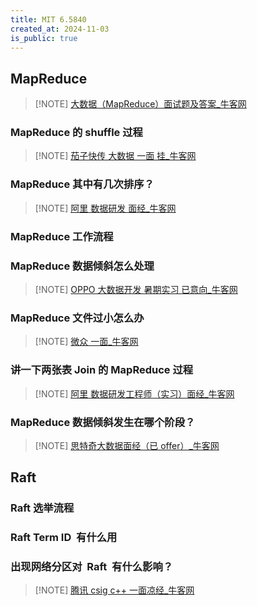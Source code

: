 ```yaml
---
title: MIT 6.5840
created_at: 2024-11-03
is_public: true
---
```


## MapReduce

> [!NOTE] [大数据（MapReduce）面试题及答案_牛客网](https://www.nowcoder.com/discuss/353583582780174336?sourceSSR=search)

### MapReduce 的 shuffle 过程

> [!NOTE] [茄子快传 大数据 一面 挂_牛客网](https://www.nowcoder.com/discuss/395549128908963840)

### MapReduce 其中有几次排序？

> [!NOTE] [阿里 数据研发 面经_牛客网](https://www.nowcoder.com/discuss/425011187799150592?sourceSSR=search)

### MapReduce 工作流程

### MapReduce 数据倾斜怎么处理

> [!NOTE] [OPPO 大数据开发 暑期实习 已意向_牛客网](https://www.nowcoder.com/discuss/353159412418289664?sourceSSR=search)

### MapReduce 文件过小怎么办

> [!NOTE] [微众 一面_牛客网](https://www.nowcoder.com/discuss/353155625192464384?sourceSSR=search)

### 讲一下两张表 Join 的 MapReduce 过程

> [!NOTE] [阿里 数据研发工程师（实习）面经_牛客网](https://www.nowcoder.com/feed/main/detail/d45e78cb3947492f93e0f09cfa5f73f3?sourceSSR=search)

### MapReduce 数据倾斜发生在哪个阶段？

> [!NOTE] [思特奇大数据面经（已 offer）\_牛客网](https://www.nowcoder.com/discuss/353159317803180032?sourceSSR=search)

## Raft

### Raft 选举流程

### Raft Term ID  有什么用

### 出现网络分区对  Raft  有什么影响？

> [!NOTE] [腾讯 csig c++ 一面凉经_牛客网](https://www.nowcoder.com/feed/main/detail/f3cc6a3aa96242078dcd91d5d10fa648)
